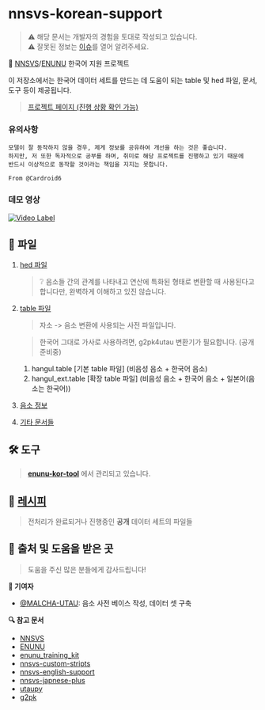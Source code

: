 # nnsvs-korean-support

> ⚠️ 해당 문서는 개발자의 경험을 토대로 작성되고 있습니다.  
> ⚠️ 잘못된 정보는 [이슈](https://github.com/Kor-SVS/nnsvs-korean-support/issues)를 열어 알려주세요.

:pushpin: [NNSVS](https://github.com/r9y9/nnsvs)/[ENUNU](https://github.com/oatsu-gh/ENUNU.git) 한국어 지원 프로젝트

이 저장소에서는 한국어 데이터 세트를 만드는 데 도움이 되는 table 및 hed 파일, 문서, 도구 등이 제공됩니다.

> [프로젝트 페이지 (진행 상황 확인 가능)](https://github.com/orgs/Kor-SVS/projects/1/views/1)

### 유의사항

```
모델이 잘 동작하지 않을 경우, 제게 정보를 공유하여 개선을 하는 것은 좋습니다.
하지만, 저 또한 독자적으로 공부를 하며, 취미로 해당 프로젝트를 진행하고 있기 때문에
반드시 이상적으로 동작할 것이라는 책임을 지지는 못합니다.

From @Cardroid6
```

### 데모 영상

[![Video Label](http://img.youtube.com/vi/FavesV-Huv4/0.jpg)](https://youtu.be/FavesV-Huv4?t=0s)

## 💾 파일

1. [hed 파일](./hed)

    > ❔ 음소들 간의 관계를 나타내고 연산에 특화된 형태로 변환할 때 사용된다고 합니다만, 완벽하게 이해하고 있진 않습니다.

2. [table 파일](./dic)

    > 자소 -> 음소 변환에 사용되는 사전 파일입니다.

    > 한국어 그대로 가사로 사용하려면, g2pk4utau 변환기가 필요합니다. (공개 준비중)

    1. hangul.table [기본 table 파일] (비음성 음소 + 한국어 음소)
    2. hangul_ext.table [확장 table 파일] (비음성 음소 + 한국어 음소 + 일본어(음소는 한국어))

3. [음소 정보](./PHONEMES.md)

4. [기타 문서들](./doc)

## 🛠️ 도구

> **[enunu-kor-tool](https://github.com/Kor-SVS/enunu-kor-tool)** 에서 관리되고 있습니다.

## 🍳 [레시피](./recipes)

> 전처리가 완료되거나 진행중인 **공개** 데이터 세트의 파일들

## 🙏 출처 및 도움을 받은 곳

> 도움을 주신 많은 분들에게 감사드립니다!

**📍 기여자**

-   [@MALCHA-UTAU](https://github.com/MALCHA-UTAU): 음소 사전 베이스 작성, 데이터 셋 구축

**🔍 참고 문서**

-   [NNSVS](https://github.com/nnsvs/nnsvs)
-   [ENUNU](https://github.com/oatsu-gh/ENUNU)
-   [enunu_training_kit](https://github.com/oatsu-gh/enunu_training_kit)
-   [nnsvs-custom-stripts](https://github.com/oatsu-gh/nnsvs-custom-stripts)
-   [nnsvs-english-support](https://github.com/intunist/nnsvs-english-support)
-   [nnsvs-japnese-plus](https://github.com/intunist/nnsvs-japnese-plus)
-   [utaupy](https://github.com/oatsu-gh/utaupy)
-   [g2pk](https://github.com/Kyubyong/g2pK)
